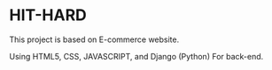 # HIT-HARD

This project is based on E-commerce website.

Using HTML5, CSS, JAVASCRIPT, and Django (Python) For back-end.
